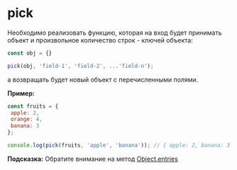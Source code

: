 # pick

Необходимо реализовать функцию, которая на вход будет принимать объект и произвольное
количество строк - ключей объекта:

```javascript
const obj = {}

pick(obj, 'field-1', 'field-2', ...'field-n');
```

а возвращать будет новый объект с перечисленными полями.

**Пример:**

```javascript
const fruits = {
 apple: 2,
 orange: 4,
 banana: 3
};

console.log(pick(fruits, 'apple', 'banana')); // { apple: 2, banana: 3 }
```

**Подсказка:** Обратите внимание на метод [Object.entries](https://learn.javascript.ru/keys-values-entries)
